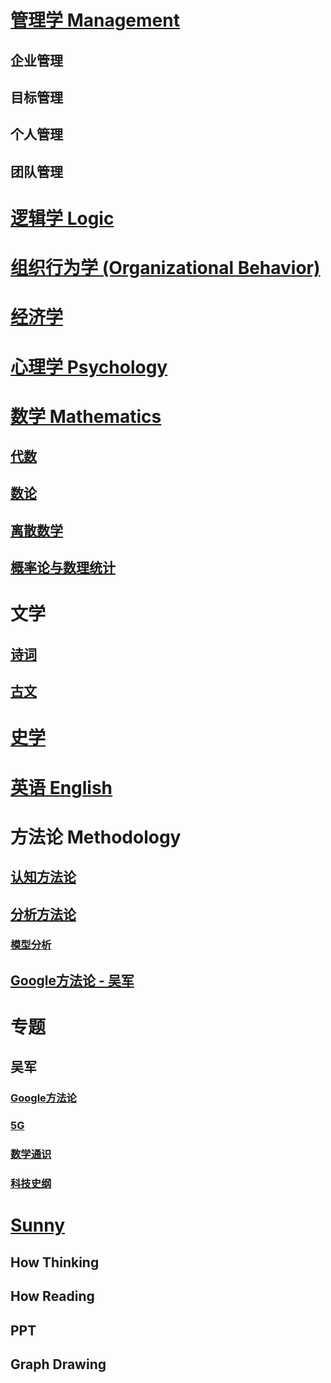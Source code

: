 
# [管理学 Management](MGT/README.md)
## 企业管理
## 目标管理
## 个人管理
## 团队管理

# [逻辑学 Logic](Logic/README.md)

# [组织行为学 (Organizational Behavior)](Org-Behavior/README.md)

# [经济学](Economics/README.md)

# [心理学 Psychology](Psychology/README.md)

# [数学 Mathematics](Mathematics/README.md)
## [代数](Mathematics/Algebra/README.md)
## [数论](Mathematics/NumberTheory/README.md) 
## [离散数学](Mathematics/Discrete/README.md) 
## [概率论与数理统计](Mathematics/Probability-and-Statistics/README.md) 

# 文学
## [诗词](Literature/Poem.md)
## [古文](Literature/AncientProse.md)

# [史学](History/README.md)

# [英语 English](English/README.md)

# 方法论 Methodology

## [认知方法论](Methodology/cognitive/README.md)
## [分析方法论](Methodology/analytical/README.md)
### [模型分析](Methodology/analytical/Model/README.md)
## [Google方法论 - 吴军](SpecialTopics/WuJun/Google/README.md) 

# 专题

## 吴军

### [Google方法论](SpecialTopics/WuJun/Google/README.md) 
### [5G](SpecialTopics/WuJun/5G/README.md) 

### [数学通识](SpecialTopics/WuJun/Math/README.md) 
### [科技史纲]()

# [Sunny](Sunny/README.md)
## How Thinking
## How Reading

## PPT
## Graph Drawing
